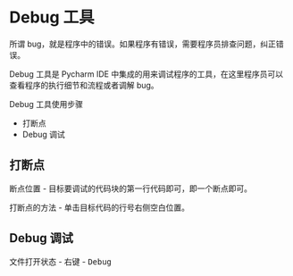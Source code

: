# Debug 工具

所谓 bug，就是程序中的错误。如果程序有错误，需要程序员排查问题，纠正错误。

Debug 工具是 Pycharm IDE 中集成的用来调试程序的工具，在这里程序员可以查看程序的执行细节和流程或者调解 bug。

Debug 工具使用步骤

- 打断点
- Debug 调试

## 打断点

断点位置 - 目标要调试的代码块的第一行代码即可，即一个断点即可。

打断点的方法 - 单击目标代码的行号右侧空白位置。

## Debug 调试

文件打开状态 - 右键 - <kbd>Debug</kdb>
